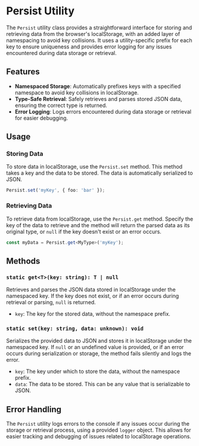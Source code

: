 # Persist Utility

The `Persist` utility class provides a straightforward interface for storing and retrieving data from the browser's localStorage, with an added layer of namespacing to avoid key collisions. It uses a utility-specific prefix for each key to ensure uniqueness and provides error logging for any issues encountered during data storage or retrieval.

## Features

- **Namespaced Storage**: Automatically prefixes keys with a specified namespace to avoid key collisions in localStorage.
- **Type-Safe Retrieval**: Safely retrieves and parses stored JSON data, ensuring the correct type is returned.
- **Error Logging**: Logs errors encountered during data storage or retrieval for easier debugging.

## Usage

### Storing Data

To store data in localStorage, use the `Persist.set` method. This method takes a key and the data to be stored. The data is automatically serialized to JSON.

```typescript
Persist.set('myKey', { foo: 'bar' });
```

### Retrieving Data

To retrieve data from localStorage, use the `Persist.get` method. Specify the key of the data to retrieve and the method will return the parsed data as its original type, or `null` if the key doesn't exist or an error occurs.

```typescript
const myData = Persist.get<MyType>('myKey');
```

## Methods

### `static get<T>(key: string): T | null`

Retrieves and parses the JSON data stored in localStorage under the namespaced key. If the key does not exist, or if an error occurs during retrieval or parsing, `null` is returned.

- `key`: The key for the stored data, without the namespace prefix.

### `static set(key: string, data: unknown): void`

Serializes the provided data to JSON and stores it in localStorage under the namespaced key. If `null` or an undefined value is provided, or if an error occurs during serialization or storage, the method fails silently and logs the error.

- `key`: The key under which to store the data, without the namespace prefix.
- `data`: The data to be stored. This can be any value that is serializable to JSON.

## Error Handling

The `Persist` utility logs errors to the console if any issues occur during the storage or retrieval process, using a provided `logger` object. This allows for easier tracking and debugging of issues related to localStorage operations.
